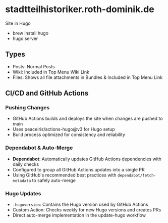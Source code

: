 # stadtteilhistoriker.roth-dominik.de
Site in Hugo

- brew install hugo
- hugo server

## Types

- Posts: Normal Posts
- Wiki: Included in Top Menu Wiki Link
- Files: Shows all file attachments in Bundles & Included in Top Menu Link


## CI/CD and GitHub Actions

### Pushing Changes
- GitHub Actions builds and deploys the site when changes are pushed to main
- Uses peaceiris/actions-hugo@v3 for Hugo setup
- Build process optimized for consistency and reliability

### Dependabot & Auto-Merge
- **Dependabot**: Automatically updates GitHub Actions dependencies with daily checks
- Configured to group all GitHub Actions updates into a single PR
-  Using GitHub's recommended best practices with `dependabot/fetch-metadata` to safely auto-merge

### Hugo Updates
- `.hugoversion`: Contains the Hugo version used by GitHub Actions
- Custom Action: Checks weekly for new Hugo versions and creates PRs
- Direct auto-merge implementation in the update-hugo workflow
